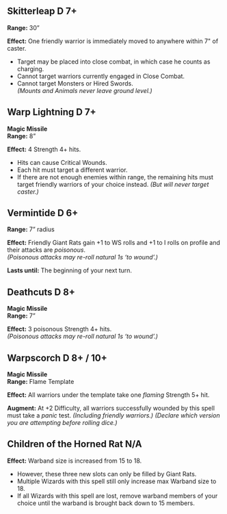 ## Skitterleap D 7+
**Range:** 30”  

**Effect:** One friendly warrior is immediately moved to anywhere within 7" of caster.
- Target may be placed into close combat, in which case he counts as charging.
- Cannot target warriors currently engaged in Close Combat.
- Cannot target Monsters or Hired Swords.  
_(Mounts and Animals never leave ground level.)_
## Warp Lightning D 7+
**Magic Missile**  
**Range:** 8”  

**Effect:** 4 Strength 4+ hits.
- Hits can cause Critical Wounds.
- Each hit must target a different warrior.
- If there are not enough enemies within range, the remaining hits must target friendly warriors of your choice instead. _(But will never target caster.)_
## Vermintide D 6+
**Range:** 7” radius  

**Effect:** Friendly Giant Rats gain +1 to WS rolls and +1 to I rolls on profile and their attacks are _poisonous_.  
_(Poisonous attacks may re-roll natural 1s ‘to wound’.)_  

**Lasts until:** The beginning of your next turn.
## Deathcuts D 8+
**Magic Missile**  
**Range:** 7”  

**Effect:** 3 poisonous Strength 4+ hits.  
_(Poisonous attacks may re-roll natural 1s ‘to wound’.)_
## Warpscorch D 8+ / 10+
**Magic Missile**  
**Range:** Flame Template  

**Effect:** All warriors under the template take one _flaming_ Strength 5+ hit.

**Augment:** At +2 Difficulty, all warriors successfully wounded by this spell must take a _panic_ test. _(Including friendly warriors.) (Declare which version you are attempting before rolling dice.)_
## Children of the Horned Rat N/A
**Effect:** Warband size is increased from 15 to 18.
- However, these three new slots can only be filled by Giant Rats.
- Multiple Wizards with this spell still only increase max Warband size to 18.
- If all Wizards with this spell are lost, remove warband members of your choice until the warband is brought back down to 15 members.
